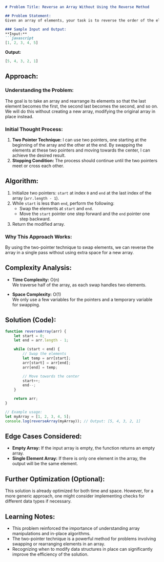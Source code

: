 
```markdown
# Problem Title: Reverse an Array Without Using the Reverse Method

## Problem Statement:
Given an array of elements, your task is to reverse the order of the elements in the array without using the built-in `reverse` method. The output should be the same array with its elements in reversed order.

### Sample Input and Output:
**Input:**  
```javascript
[1, 2, 3, 4, 5]
```

**Output:**  
```javascript
[5, 4, 3, 2, 1]
```

## Approach:

### Understanding the Problem:
The goal is to take an array and rearrange its elements so that the last element becomes the first, the second last becomes the second, and so on. We will do this without creating a new array, modifying the original array in place instead.

### Initial Thought Process:
1. **Two Pointer Technique:** I can use two pointers, one starting at the beginning of the array and the other at the end. By swapping the elements at these two pointers and moving towards the center, I can achieve the desired result.
2. **Stopping Condition:** The process should continue until the two pointers meet or cross each other.

## Algorithm:
1. Initialize two pointers: `start` at index `0` and `end` at the last index of the array (`arr.length - 1`).
2. While `start` is less than `end`, perform the following:
   - Swap the elements at `start` and `end`.
   - Move the `start` pointer one step forward and the `end` pointer one step backward.
3. Return the modified array.

### Why This Approach Works:
By using the two-pointer technique to swap elements, we can reverse the array in a single pass without using extra space for a new array.

## Complexity Analysis:
- **Time Complexity:** O(n)  
  We traverse half of the array, as each swap handles two elements.

- **Space Complexity:** O(1)  
  We only use a few variables for the pointers and a temporary variable for swapping.

## Solution (Code):
```javascript
function reverseArray(arr) {
    let start = 0;
    let end = arr.length - 1;

    while (start < end) {
        // Swap the elements
        let temp = arr[start];
        arr[start] = arr[end];
        arr[end] = temp;

        // Move towards the center
        start++;
        end--;
    }

    return arr;
}

// Example usage:
let myArray = [1, 2, 3, 4, 5];
console.log(reverseArray(myArray)); // Output: [5, 4, 3, 2, 1]
```

## Edge Cases Considered:
- **Empty Array:** If the input array is empty, the function returns an empty array.
- **Single Element Array:** If there is only one element in the array, the output will be the same element.

## Further Optimization (Optional):
This solution is already optimized for both time and space. However, for a more generic approach, one might consider implementing checks for different data types if necessary.

## Learning Notes:
- This problem reinforced the importance of understanding array manipulations and in-place algorithms.
- The two-pointer technique is a powerful method for problems involving swapping or rearranging elements in an array.
- Recognizing when to modify data structures in place can significantly improve the efficiency of the solution.
```
